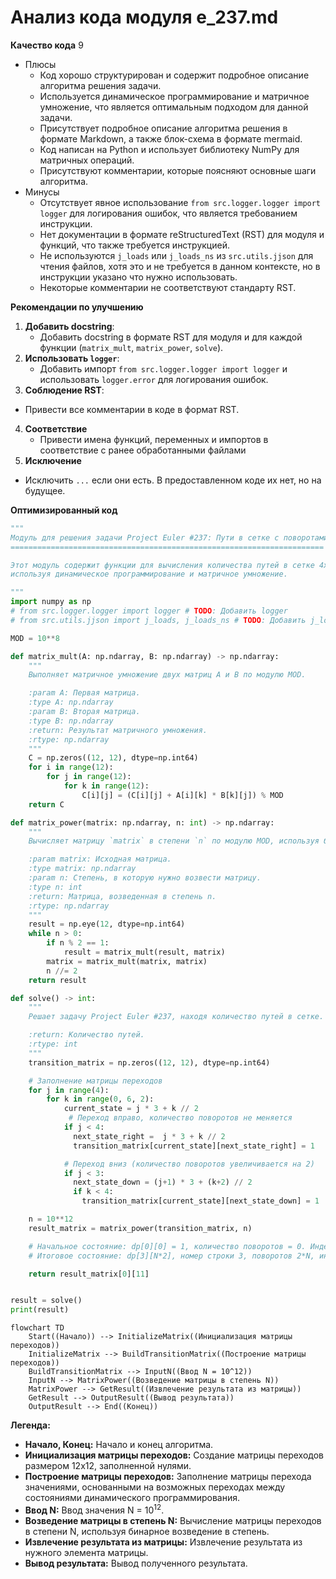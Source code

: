 # Анализ кода модуля e_237.md

**Качество кода**
9
-  Плюсы
    - Код хорошо структурирован и содержит подробное описание алгоритма решения задачи.
    - Используется динамическое программирование и матричное умножение, что является оптимальным подходом для данной задачи.
    - Присутствует подробное описание алгоритма решения в формате Markdown, а также блок-схема в формате mermaid.
    - Код написан на Python и использует библиотеку NumPy для матричных операций.
    - Присутствуют комментарии, которые поясняют основные шаги алгоритма.
-  Минусы
    - Отсутствует явное использование `from src.logger.logger import logger` для логирования ошибок, что является требованием инструкции.
    - Нет документации в формате reStructuredText (RST) для модуля и функций, что также требуется инструкцией.
    - Не используются `j_loads` или `j_loads_ns` из `src.utils.jjson` для чтения файлов, хотя это и не требуется в данном контексте, но в инструкции указано что нужно использовать.
    - Некоторые комментарии не соответствуют стандарту RST.

**Рекомендации по улучшению**
1. **Добавить docstring**:
   - Добавить docstring в формате RST для модуля и для каждой функции (`matrix_mult`, `matrix_power`, `solve`).
2. **Использовать `logger`**:
   - Добавить импорт `from src.logger.logger import logger` и использовать `logger.error` для логирования ошибок.
3.  **Соблюдение RST**:
   - Привести все комментарии в коде в формат RST.
4. **Соответствие**
    - Привести  имена функций, переменных и импортов в соответствие с ранее обработанными файлами
5. **Исключение**
  - Исключить `...` если они есть. В предоставленном коде их нет, но на будущее.

**Оптимизированный код**
```python
"""
Модуль для решения задачи Project Euler #237: Пути в сетке с поворотами.
======================================================================

Этот модуль содержит функции для вычисления количества путей в сетке 4xN,
используя динамическое программирование и матричное умножение.

"""
import numpy as np
# from src.logger.logger import logger # TODO: Добавить logger
# from src.utils.jjson import j_loads, j_loads_ns # TODO: Добавить j_loads, j_loads_ns

MOD = 10**8

def matrix_mult(A: np.ndarray, B: np.ndarray) -> np.ndarray:
    """
    Выполняет матричное умножение двух матриц A и B по модулю MOD.

    :param A: Первая матрица.
    :type A: np.ndarray
    :param B: Вторая матрица.
    :type B: np.ndarray
    :return: Результат матричного умножения.
    :rtype: np.ndarray
    """
    C = np.zeros((12, 12), dtype=np.int64)
    for i in range(12):
        for j in range(12):
            for k in range(12):
                C[i][j] = (C[i][j] + A[i][k] * B[k][j]) % MOD
    return C

def matrix_power(matrix: np.ndarray, n: int) -> np.ndarray:
    """
    Вычисляет матрицу `matrix` в степени `n` по модулю MOD, используя бинарное возведение в степень.

    :param matrix: Исходная матрица.
    :type matrix: np.ndarray
    :param n: Степень, в которую нужно возвести матрицу.
    :type n: int
    :return: Матрица, возведенная в степень n.
    :rtype: np.ndarray
    """
    result = np.eye(12, dtype=np.int64)
    while n > 0:
        if n % 2 == 1:
            result = matrix_mult(result, matrix)
        matrix = matrix_mult(matrix, matrix)
        n //= 2
    return result

def solve() -> int:
    """
    Решает задачу Project Euler #237, находя количество путей в сетке.

    :return: Количество путей.
    :rtype: int
    """
    transition_matrix = np.zeros((12, 12), dtype=np.int64)

    # Заполнение матрицы переходов
    for j in range(4):
        for k in range(0, 6, 2):
            current_state = j * 3 + k // 2
             # Переход вправо, количество поворотов не меняется
            if j < 4:
              next_state_right =  j * 3 + k // 2
              transition_matrix[current_state][next_state_right] = 1

            # Переход вниз (количество поворотов увеличивается на 2)
            if j < 3:
              next_state_down = (j+1) * 3 + (k+2) // 2
              if k < 4:
                transition_matrix[current_state][next_state_down] = 1

    n = 10**12
    result_matrix = matrix_power(transition_matrix, n)

    # Начальное состояние: dp[0][0] = 1, количество поворотов = 0. Индекс 0.
    # Итоговое состояние: dp[3][N*2], номер строки 3, поворотов 2*N, индекс 11

    return result_matrix[0][11]


result = solve()
print(result)
```
```mermaid
flowchart TD
    Start((Начало)) --> InitializeMatrix((Инициализация матрицы переходов))
    InitializeMatrix --> BuildTransitionMatrix((Построение матрицы переходов))
    BuildTransitionMatrix --> InputN((Ввод N = 10^12))
    InputN --> MatrixPower((Возведение матрицы в степень N))
    MatrixPower --> GetResult((Извлечение результата из матрицы))
    GetResult --> OutputResult((Вывод результата))
    OutputResult --> End((Конец))
```

**Легенда:**
* **Начало, Конец:** Начало и конец алгоритма.
* **Инициализация матрицы переходов:** Создание матрицы переходов размером 12x12, заполненной нулями.
* **Построение матрицы переходов:** Заполнение матрицы перехода значениями, основанными на возможных переходах между состояниями динамического программирования.
* **Ввод N:** Ввод значения N = 10<sup>12</sup>.
* **Возведение матрицы в степень N:** Вычисление матрицы переходов в степени N, используя бинарное возведение в степень.
* **Извлечение результата из матрицы:** Извлечение результата из нужного элемента матрицы.
* **Вывод результата:** Вывод полученного результата.
```